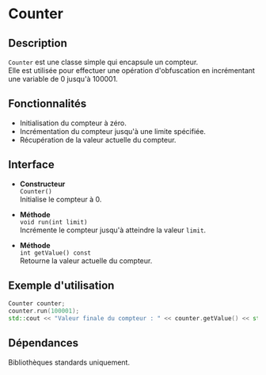 # Counter

## Description

`Counter` est une classe simple qui encapsule un compteur.  
Elle est utilisée pour effectuer une opération d'obfuscation en incrémentant une variable de 0 jusqu'à 100001.

## Fonctionnalités

- Initialisation du compteur à zéro.
- Incrémentation du compteur jusqu'à une limite spécifiée.
- Récupération de la valeur actuelle du compteur.

## Interface

- **Constructeur**  
  `Counter()`  
  Initialise le compteur à 0.

- **Méthode**  
  `void run(int limit)`  
  Incrémente le compteur jusqu'à atteindre la valeur `limit`.

- **Méthode**  
  `int getValue() const`  
  Retourne la valeur actuelle du compteur.

## Exemple d'utilisation

```cpp
Counter counter;
counter.run(100001);
std::cout << "Valeur finale du compteur : " << counter.getValue() << std::endl;
```

## Dépendances

Bibliothèques standards uniquement.
